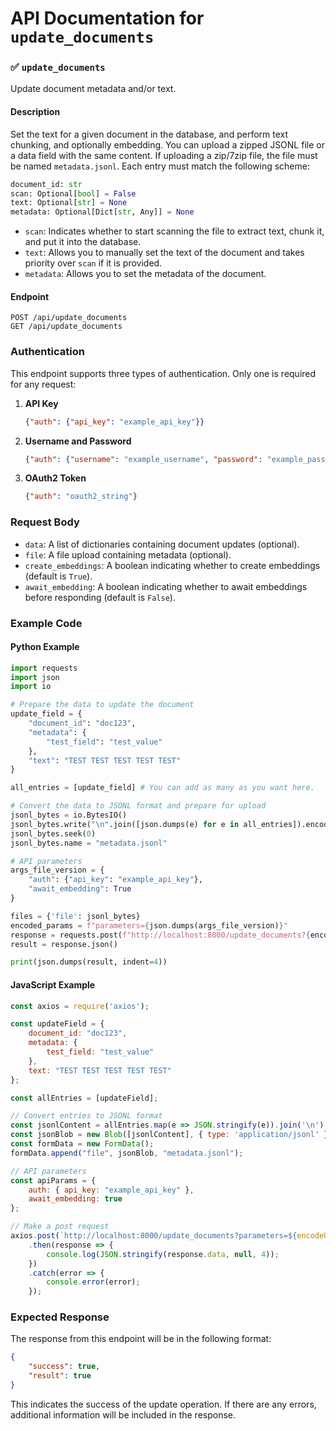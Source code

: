 # API Documentation for `update_documents`

### ✅ `update_documents`

Update document metadata and/or text.

#### Description
Set the text for a given document in the database, and perform text chunking, and optionally embedding. You can upload a zipped JSONL file or a data field with the same content. If uploading a zip/7zip file, the file must be named `metadata.jsonl`. Each entry must match the following scheme:

```python
document_id: str
scan: Optional[bool] = False
text: Optional[str] = None
metadata: Optional[Dict[str, Any]] = None
```

- `scan`: Indicates whether to start scanning the file to extract text, chunk it, and put it into the database.
- `text`: Allows you to manually set the text of the document and takes priority over `scan` if it is provided.
- `metadata`: Allows you to set the metadata of the document.

#### Endpoint
```
POST /api/update_documents
GET /api/update_documents
```

### Authentication
This endpoint supports three types of authentication. Only one is required for any request:
1. **API Key**
   ```json
   {"auth": {"api_key": "example_api_key"}}
   ```
2. **Username and Password**
   ```json
   {"auth": {"username": "example_username", "password": "example_password"}}
   ```
3. **OAuth2 Token**
   ```json
   {"auth": "oauth2_string"}
   ```

### Request Body
- `data`: A list of dictionaries containing document updates (optional).
- `file`: A file upload containing metadata (optional).
- `create_embeddings`: A boolean indicating whether to create embeddings (default is `True`).
- `await_embedding`: A boolean indicating whether to await embeddings before responding (default is `False`).

### Example Code

#### Python Example
```python
import requests
import json
import io

# Prepare the data to update the document
update_field = {
    "document_id": "doc123",
    "metadata": {
        "test_field": "test_value"
    },
    "text": "TEST TEST TEST TEST TEST"
}

all_entries = [update_field] # You can add as many as you want here.

# Convert the data to JSONL format and prepare for upload
jsonl_bytes = io.BytesIO()
jsonl_bytes.write("\n".join([json.dumps(e) for e in all_entries]).encode())
jsonl_bytes.seek(0)
jsonl_bytes.name = "metadata.jsonl"

# API parameters
args_file_version = {
    "auth": {"api_key": "example_api_key"},
    "await_embedding": True
}

files = {'file': jsonl_bytes}
encoded_params = f"parameters={json.dumps(args_file_version)}"
response = requests.post(f"http://localhost:8000/update_documents?{encoded_params}", files=files)
result = response.json()

print(json.dumps(result, indent=4))
```

#### JavaScript Example
```javascript
const axios = require('axios');

const updateField = {
    document_id: "doc123",
    metadata: {
        test_field: "test_value"
    },
    text: "TEST TEST TEST TEST TEST"
};

const allEntries = [updateField];

// Convert entries to JSONL format
const jsonlContent = allEntries.map(e => JSON.stringify(e)).join('\n');
const jsonBlob = new Blob([jsonlContent], { type: 'application/jsonl' });
const formData = new FormData();
formData.append("file", jsonBlob, "metadata.jsonl");

// API parameters
const apiParams = {
    auth: { api_key: "example_api_key" },
    await_embedding: true
};

// Make a post request
axios.post(`http://localhost:8000/update_documents?parameters=${encodeURIComponent(JSON.stringify(apiParams))}`, formData)
    .then(response => {
        console.log(JSON.stringify(response.data, null, 4));
    })
    .catch(error => {
        console.error(error);
    });
```

### Expected Response
The response from this endpoint will be in the following format:

```json
{
    "success": true,
    "result": true
}
``` 

This indicates the success of the update operation. If there are any errors, additional information will be included in the response.
